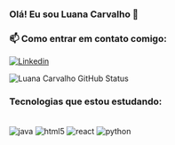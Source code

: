 

### Olá! Eu sou Luana Carvalho 🤟


### 📫 Como entrar em contato comigo:
[![Linkedin](https://img.shields.io/badge/LinkedIn-0077B5?style=for-the-badge&logo=linkedin&logoColor=white)](https://www.linkedin.com/in/luana-carvalho-312341210/)



![Luana Carvalho GitHub Status](https://github-readme-stats.vercel.app/api?username=LuaCarvalho&show_icons=true&theme=highcontrast)


### Tecnologias que estou estudando:


  <div style="display: inline_block"><br/>
  <img align="center" alt = "java" src="https://img.shields.io/badge/Java-ED8B00?style=for-the-badge&logo=java&logoColor=white" />
  <img align="center" alt = "html5" src="https://img.shields.io/badge/HTML5-E34F26?style=for-the-badge&logo=html5&logoColor=white" />
  <img align="center" alt = "react" src="https://img.shields.io/badge/React-20232A?style=for-the-badge&logo=react&logoColor=61DAFB" />
  <img align="center" alt = "python" src="https://img.shields.io/badge/Python-14354C?style=for-the-badge&logo=python&logoColor=white" />
  </div>



<!--
**LuaCarvalho/LuaCarvalho** is a ✨ _special_ ✨ repository because its `README.md` (this file) appears on your GitHub profile.

Here are some ideas to get you started:

- 🔭 I’m currently working on ...
- 🌱 I’m currently learning ...
- 👯 I’m looking to collaborate on ...
- 🤔 I’m looking for help with ...
- 💬 Ask me about ...
- 📫 How to reach me: ...
- 😄 Pronouns: ...
- ⚡ Fun fact: ...
-->

